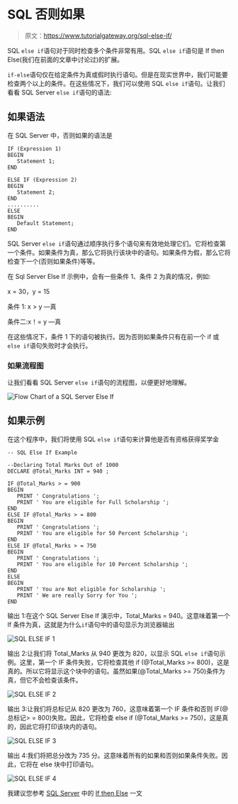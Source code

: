 # SQL 否则如果

> 原文：<https://www.tutorialgateway.org/sql-else-if/>

SQL `else if`语句对于同时检查多个条件非常有用。SQL `else if`语句是 If then Else(我们在前面的文章中讨论过)的扩展。

`if-else`语句仅在给定条件为真或假时执行语句。但是在现实世界中，我们可能要检查两个以上的条件。在这些情况下，我们可以使用 SQL `else if`语句。让我们看看 SQL Server `else if`语句的语法:

## 如果语法

在 SQL Server 中，否则如果的语法是

```
IF (Expression 1)
BEGIN
   Statement 1;
END

ELSE IF (Expression 2)
BEGIN
   Statement 2;
END
..........
ELSE 
BEGIN
   Default Statement;
END
```

SQL Server `else if`语句通过顺序执行多个语句来有效地处理它们。它将检查第一个条件。如果条件为真，那么它将执行该块中的语句。如果条件为假，那么它将检查下一个(否则如果条件)等等。

在 Sql Server Else If 示例中，会有一些条件 1、条件 2 为真的情况，例如:

x = 30，y = 15

条件 1: x > y —真

条件二:x！= y —真

在这些情况下，条件 1 下的语句被执行。因为否则如果条件只有在前一个 if 或`else if`语句失败时才会执行。

### 如果流程图

让我们看看 SQL Server `else if`语句的流程图，以便更好地理解。

![Flow Chart of a SQL Server Else If](img/0f13aa923944456074f7c66131249b9d.png)

## 如果示例

在这个程序中，我们将使用 SQL `else if`语句来计算他是否有资格获得奖学金

```
-- SQL Else If Example

--Declaring Total Marks Out of 1000
DECLARE @Total_Marks INT = 940 ;

IF @Total_Marks > = 900
BEGIN
   PRINT ' Congratulations ';
   PRINT ' You are eligible for Full Scholarship ';
END
ELSE IF @Total_Marks > = 800
BEGIN
   PRINT ' Congratulations ';
   PRINT ' You are eligible for 50 Percent Scholarship ';
END
ELSE IF @Total_Marks > = 750
BEGIN
   PRINT ' Congratulations ';
   PRINT ' You are eligible for 10 Percent Scholarship ';
END
ELSE
BEGIN
   PRINT ' You are Not eligible for Scholarship ';
   PRINT ' We are really Sorry for You ';
END
```

输出 1:在这个 SQL Server Else If 演示中，Total_Marks = 940。这意味着第一个 If 条件为真，这就是为什么`if`语句中的语句显示为浏览器输出

![SQL ELSE IF 1](img/08b90f6aaa40b8c43255ec9143ce11c0.png)

输出 2:让我们将 Total_Marks 从 940 更改为 820，以显示 SQL `else if`语句示例。这里，第一个 IF 条件失败，它将检查其他 if (@Total_Marks >= 800)，这是真的。所以它将显示这个块中的语句。虽然如果(@Total_Marks >= 750)条件为真，但它不会检查该条件。

![SQL ELSE IF 2](img/604520ea0699d3bde4d2237ec4cc58e4.png)

输出 3:让我们将总标记从 820 更改为 760，这意味着第一个 IF 条件和否则 IF(@总标记> = 800)失败。因此，它将检查 else if (@Total_Marks >= 750)，这是真的，因此它将打印该块内的语句。

![SQL ELSE IF 3](img/6b47f153d2dd06e420e7653a325fbfef.png)

输出 4:我们将把总分改为 735 分。这意味着所有的如果和否则如果条件失败。因此，它将在 else 块中打印语句。

![SQL ELSE IF 4](img/616e4207e8fcdaa50c3b5eeb774b6b97.png)

我建议您参考 [SQL Server](https://www.tutorialgateway.org/sql/) 中的 [If then Else](https://www.tutorialgateway.org/sql-if-else/) 一文